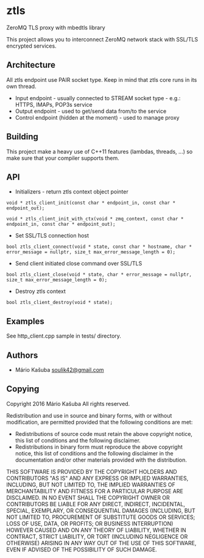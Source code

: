 # ztls
ZeroMQ TLS proxy with mbedtls library

This project allows you to interconnect ZeroMQ network stack with SSL/TLS encrypted services.

## Architecture

All ztls endpoint use PAIR socket type. Keep in mind that ztls core runs in its own thread.

* Input endpoint - usually connected to STREAM socket type - e.g.: HTTPS, IMAPs, POP3s service
* Output endpoint - used to get/send data from/to the service
* Control endpoint (hidden at the moment) - used to manage proxy

## Building

This project make a heavy use of C++11 features (lambdas, threads, ...) so make sure that your compiler supports them.

## API
* Initializers - return ztls context object pointer

``void * ztls_client_init(const char * endpoint_in, const char * endpoint_out);``

``void * ztls_client_init_with_ctx(void * zmq_context, const char * endpoint_in, const char * endpoint_out);``

* Set SSL/TLS connection host

``bool ztls_client_connect(void * state, const char * hostname, char * error_message = nullptr, size_t max_error_message_length = 0);``

* Send client initiated close command over SSL/TLS

``bool ztls_client_close(void * state, char * error_message = nullptr, size_t max_error_message_length = 0);``

* Destroy ztls context

``bool ztls_client_destroy(void * state);``

## Examples

See http_client.cpp sample in tests/ directory.

## Authors
* Mário Kašuba <soulik42@gmail.com>

## Copying
Copyright 2016 Mário Kašuba
All rights reserved.

Redistribution and use in source and binary forms, with or without
modification, are permitted provided that the following conditions are
met:

* Redistributions of source code must retain the above copyright
  notice, this list of conditions and the following disclaimer.
* Redistributions in binary form must reproduce the above copyright
  notice, this list of conditions and the following disclaimer in the
  documentation and/or other materials provided with the distribution.

THIS SOFTWARE IS PROVIDED BY THE COPYRIGHT HOLDERS AND CONTRIBUTORS
"AS IS" AND ANY EXPRESS OR IMPLIED WARRANTIES, INCLUDING, BUT NOT
LIMITED TO, THE IMPLIED WARRANTIES OF MERCHANTABILITY AND FITNESS FOR
A PARTICULAR PURPOSE ARE DISCLAIMED. IN NO EVENT SHALL THE COPYRIGHT
OWNER OR CONTRIBUTORS BE LIABLE FOR ANY DIRECT, INDIRECT, INCIDENTAL,
SPECIAL, EXEMPLARY, OR CONSEQUENTIAL DAMAGES (INCLUDING, BUT NOT
LIMITED TO, PROCUREMENT OF SUBSTITUTE GOODS OR SERVICES; LOSS OF USE,
DATA, OR PROFITS; OR BUSINESS INTERRUPTION) HOWEVER CAUSED AND ON ANY
THEORY OF LIABILITY, WHETHER IN CONTRACT, STRICT LIABILITY, OR TORT
(INCLUDING NEGLIGENCE OR OTHERWISE) ARISING IN ANY WAY OUT OF THE USE
OF THIS SOFTWARE, EVEN IF ADVISED OF THE POSSIBILITY OF SUCH DAMAGE.
